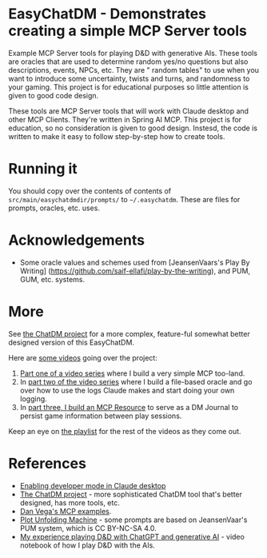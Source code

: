 # EasyChatDM - Demonstrates creating a simple MCP Server tools

Example MCP Server tools for playing D&amp;D with generative AIs. These tools
are oracles that are used to determine
random yes/no questions but also descriptions, events, NPCs, etc. They are "
random tables" to use when you want to
introduce some uncertainty, twists and turns, and randomness to your gaming.
This project is for educational
purposes so little attention is given to good code design.

These tools are MCP Server tools that will work with Claude desktop and other
MCP Clients. They're written in
Spring AI MCP. This project is for education, so no consideration is given to
good design. Instesd, the code is
written to make it easy to follow step-by-step how to create tools.

# Running it

You should copy over the contents of contents of 
<code>src/main/easychatdmdir/prompts/</code> to <code>~/.easychatdm</code>. 
These are files for prompts, oracles, etc. uses.

# Acknowledgements

- Some oracle values and schemes used from [JeansenVaars's Play By Writing]
  (https://github.com/saif-ellafi/play-by-the-writing), 
  and PUM, GUM, etc. systems.

# More 

See [the ChatDM project](https://github.com/cote/chatdm/tree/main) for a more
complex, feature-ful somewhat better designed version of this EasyChatDM.

Here
are [some videos](https://www.youtube.com/playlist?list=PLk_5VqpWEtiWA4NtTC_QwTofEpd34fRFx)
going over the project:

1. [Part one of a video series](https://www.youtube.com/watch?v=iROihhd_OiI) 
   where I build a very simple MCP too-land.
2. In [part two of the video series](https://www.youtube.com/watch?v=VD1GFZgtzuI) where I build a file-based oracle
and go over how to use the logs Claude makes and start doing your own logging.
3. In [part three, I build an MCP Resource](https://www.youtube.com/watch?v=b_vKjph8W2o) to serve as a DM Journal to
   persist game information between play sessions.

Keep an eye on
[the playlist](https://www.youtube.com/playlist?list=PLk_5VqpWEtiWA4NtTC_QwTofEpd34fRFx)
for the rest of the videos
as they come out.

# References

- [Enabling developer mode in Claude desktop](https://modelcontextprotocol.io/quickstart/user)
- [The ChatDM project](https://github.com/cote/chatdm/tree/main) - more
  sophisticated ChatDM tool that's better designed, has more tools, etc.
- [Dan Vega's MCP examples](https://github.com/danvega/dv-courses-mcp).
- [Plot Unfolding Machine](https://jeansenvaars.itch.io/plot-unfolding-machine) -
  some prompts are based on
  JeansenVaar's PUM system, which is CC BY-NC-SA 4.0.
- [My experience playing D&amp;D with ChatGPT and generative AI](https://www.youtube.com/playlist?list=PLk_5VqpWEtiWbS-AHbk6WxgMfnpYaIx3g) -
  video notebook of how I play D&amp;D with the AIs.